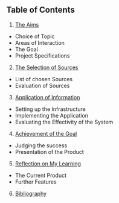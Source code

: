 ## Table of Contents

1. [The Aims](/#3)
  * Choice of Topic
  * Areas of Interaction
  * The Goal
  * Project Specifications
2. [The Selection of Sources](/#5)
  * List of chosen Sources
  * Evaluation of Sources
3. [Application of Information](/#6)
  * Setting up the Infrastructure
  * Implementing the Application
  * Evaluating the Effectivity of the System
4. [Achievement of the Goal](/#7)
  * Judging the success
  * Presentation of the Product
5. [Reflection on My Learning](#8)
  * The Current Product
  * Further Features
6. [Bibliography](/#9)